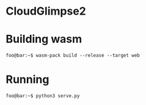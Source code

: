 # CloudGlimpse2

# Building wasm
```console
foo@bar:~$ wasm-pack build --release --target web
```
# Running
```console
foo@bar:~$ python3 serve.py
```
